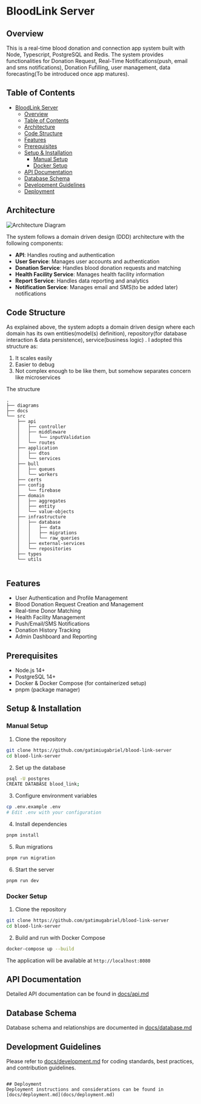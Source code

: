 # BloodLink Server

## Overview
This is a real-time blood donation and connection app system built with Node, Typescript, PostgreSQL and Redis. The system provides functionalities for Donation Request, Real-Time Notifications(push, email and sms notifications), Donation Fufilling, user management, data forecasting(To be introduced once app matures).

## Table of Contents
- [BloodLink Server](#bloodlink-server)
  - [Overview](#overview)
  - [Table of Contents](#table-of-contents)
  - [Architecture](#architecture)
  - [Code Structure](#code-structure)
  - [Features](#features)
  - [Prerequisites](#prerequisites)
  - [Setup \& Installation](#setup--installation)
    - [Manual Setup](#manual-setup)
    - [Docker Setup](#docker-setup)
  - [API Documentation](#api-documentation)
  - [Database Schema](#database-schema)
  - [Development Guidelines](#development-guidelines)
  - [Deployment](#deployment)

## Architecture
![Architecture Diagram](docs/images/architecture.png)

The system follows a domain driven design (DDD) architecture with the following components:
- **API**: Handles routing and authentication
- **User Service**: Manages user accounts and authentication
- **Donation Service**: Handles blood donation requests and matching
- **Health Facility Service**: Manages health facility information
- **Report Service**: Handles data reporting and analytics
- **Notification Service**: Manages email and SMS(to be added later) notifications

## Code Structure
As explained above, the system adopts a domain driven design where each domain has its own entities(model(s) definition), repository(for database interaction & data persistence), service(business logic) 
. I adopted this structure as:
  1. It scales easily
  2. Easier to debug
  3. Not complex enough to be like them, but somehow separates concern like microservices

The structure
```plaintext
.
├── diagrams
├── docs
└── src
    ├── api
    │   ├── controller
    │   ├── middleware
    │   │   └── inputValidation
    │   └── routes
    ├── application
    │   ├── dtos
    │   └── services
    ├── bull
    │   ├── queues
    │   └── workers
    ├── certs
    ├── config
    │   └── firebase
    ├── domain
    │   ├── aggregates
    │   ├── entity
    │   └── value-objects
    ├── infrastructure
    │   ├── database
    │   │   ├── data
    │   │   ├── migrations
    │   │   └── raw_queries
    │   ├── external-services
    │   └── repositories
    ├── types
    └── utils


```


## Features
- User Authentication and Profile Management
- Blood Donation Request Creation and Management
- Real-time Donor Matching
- Health Facility Management
- Push/Email/SMS Notifications
- Donation History Tracking
- Admin Dashboard and Reporting

## Prerequisites
- Node.js 14+
- PostgreSQL 14+
- Docker & Docker Compose (for containerized setup)
- pnpm (package manager)

## Setup & Installation

### Manual Setup
1. Clone the repository
```bash
git clone https://github.com/gatimiugabriel/blood-link-server
cd blood-link-server
```

2. Set up the database
```bash
psql -U postgres
CREATE DATABASE blood_link;
```

3. Configure environment variables
```bash
cp .env.example .env
# Edit .env with your configuration
```

4. Install dependencies
```bash
pnpm install
```

5. Run migrations
```bash
pnpm run migration
```

6. Start the server
```bash
pnpm run dev
```

### Docker Setup
1. Clone the repository
```bash
git clone https://github.com/gatimugabriel/blood-link-server
cd blood-link-server
```

2. Build and run with Docker Compose
```bash
docker-compose up --build
```

The application will be available at `http://localhost:8080`

## API Documentation
Detailed API documentation can be found in [docs/api.md](docs/api.md)

## Database Schema
Database schema and relationships are documented in [docs/database.md](docs/database.md)

## Development Guidelines
Please refer to [docs/development.md](docs/development.md) for coding standards, best practices, and contribution guidelines.


```

## Deployment
Deployment instructions and considerations can be found in [docs/deployment.md](docs/deployment.md)
